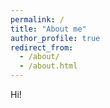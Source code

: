 ```yaml
---
permalink: /
title: "About me"
author_profile: true
redirect_from: 
  - /about/
  - /about.html
---
```


Hi!
